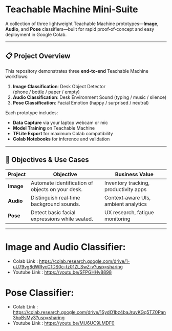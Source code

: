 # Teachable Machine Mini‑Suite

A collection of three lightweight Teachable Machine prototypes—**Image**, **Audio**, and **Pose** classifiers—built for rapid proof‑of‑concept and easy deployment in Google Colab.

---

## 📋 Project Overview

This repository demonstrates three **end‑to‑end** Teachable Machine workflows:

1. **Image Classification**: Desk Object Detector (phone / bottle / paper / empty)  
2. **Audio Classification**: Desk Environment Sound (typing / music / silence)  
3. **Pose Classification**: Facial Emotion (happy / surprised / neutral)

Each prototype includes:
- **Data Capture** via your laptop webcam or mic  
- **Model Training** on Teachable Machine  
- **TFLite Export** for maximum Colab compatibility  
- **Colab Notebooks** for inference and validation

---

## 🎯 Objectives & Use Cases

| Project              | Objective                                           | Business Value                        |
|----------------------|-----------------------------------------------------|---------------------------------------|
| **Image**            | Automate identification of objects on your desk.    | Inventory tracking, productivity apps |
| **Audio**            | Distinguish real‑time background sounds.            | Context‑aware UIs, ambient analytics  |
| **Pose**             | Detect basic facial expressions while seated.       | UX research, fatigue monitoring       |

---


# Image and Audio Classifier:
- Colab Link : https://colab.research.google.com/drive/1-uU79vg8dWRycC1DS0c-tz01Zl_SwZ-v?usp=sharing
- Youtube Link : https://youtu.be/SFPGHHv8898

# Pose Classifier:
- Colab Link : https://colab.research.google.com/drive/1SydO1bz4baJruvKGq5TZ0Pan3hpBsMy3?usp=sharing
- Youtube Link : https://youtu.be/MU6UC9LMDF0
